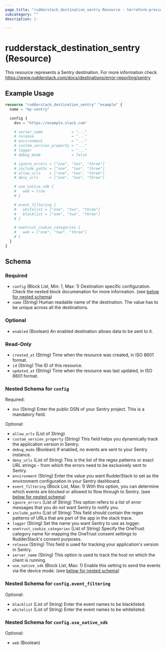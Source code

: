 ```yaml
---
page_title: "rudderstack_destination_sentry Resource - terraform-provider-rudderstack"
subcategory: ""
description: |-
  
---
```


# rudderstack_destination_sentry (Resource)

This resource represents a Sentry destination. For more information check 
https://www.rudderstack.com/docs/destinations/error-reporting/sentry

## Example Usage

```terraform
resource "rudderstack_destination_sentry" "example" {
  name = "my-sentry"

  config {
    dsn = "https://example.slack.com"

    # server_name             = "..."
    # release                 = "..."
    # environment             = "..."
    # custom_version_property = "..."
    # logger                  = "..."
    # debug_mode              = false

    # ignore_errors = ["one", "two", "three"]
    # include_paths = ["one", "two", "three"]
    # allow_urls    = ["one", "two", "three"]
    # deny_urls     = ["one", "two", "three"]

    # use_native_sdk {
    #   web = true
    # }

    # event_filtering {
    #   whitelist = ["one", "two", "three"]
    #   blacklist = ["one", "two", "three"]
    # }

    # onetrust_cookie_categories {
    #   web = ["one", "two", "three"]
    # }
  }
}
```

<!-- schema generated by tfplugindocs -->
## Schema

### Required

- `config` (Block List, Min: 1, Max: 1) Destination specific configuration. Check the nested block documenation for more information. (see [below for nested schema](#nestedblock--config))
- `name` (String) Human readable name of the destination. The value has to be unique across all the destinations.

### Optional

- `enabled` (Boolean) An enabled destination allows data to be sent to it.

### Read-Only

- `created_at` (String) Time when the resource was created, in ISO 8601 format.
- `id` (String) The ID of this resource.
- `updated_at` (String) Time when the resource was last updated, in ISO 8601 format.

<a id="nestedblock--config"></a>
### Nested Schema for `config`

Required:

- `dsn` (String) Enter the public DSN of your Sentry project. This is a mandatory field.

Optional:

- `allow_urls` (List of String)
- `custom_version_property` (String) This field helps you dynamically track the application version in Sentry.
- `debug_mode` (Boolean) If enabled, no events are sent to your Sentry instance.
- `deny_urls` (List of String) This is the list of the regex patterns or exact URL strings - from which the errors need to be exclusively sent to Sentry.
- `environment` (String) Enter the value you want RudderStack to set as the environment configuration in your Sentry dashboard.
- `event_filtering` (Block List, Max: 1) With this option, you can determine which events are blocked or allowed to flow through to Sentry. (see [below for nested schema](#nestedblock--config--event_filtering))
- `ignore_errors` (List of String) This option refers to a list of error messages that you do not want Sentry to notify you.
- `include_paths` (List of String) This field should contain the regex patterns of URLs that are part of the app in the stack trace.
- `logger` (String) Set the name you want Sentry to use as logger.
- `onetrust_cookie_categories` (List of String) Specify the OneTrust category name for mapping the OneTrust consent settings to RudderStack's consent purposes.
- `release` (String) This field is used for tracking your application's version in Sentry.
- `server_name` (String) This option is used to track the host on which the client is running.
- `use_native_sdk` (Block List, Max: 1) Enable this setting to send the events via the device mode. (see [below for nested schema](#nestedblock--config--use_native_sdk))

<a id="nestedblock--config--event_filtering"></a>
### Nested Schema for `config.event_filtering`

Optional:

- `blacklist` (List of String) Enter the event names to be blacklisted.
- `whitelist` (List of String) Enter the event names to be whitelisted.


<a id="nestedblock--config--use_native_sdk"></a>
### Nested Schema for `config.use_native_sdk`

Optional:

- `web` (Boolean)
